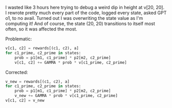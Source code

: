 I wasted like 3 hours here trying to debug a weird dip in height at v[20, 20]. I rewrote pretty much every part of the code, logged every state, asked GPT o1, to no avail. Turned out I was overwriting the state value as I'm computing it! And of course, the state (20, 20) transitions to itself most often, so it was affected the most.

Problematic:

```python
v[c1, c2] = rewards[(c1, c2), a]
for c1_prime, c2_prime in states:
    prob = p1[m1, c1_prime] * p2[m2, c2_prime]
    v[c1, c2] += GAMMA * prob * v[c1_prime, c2_prime]
```

Corrected:

```python
v_new = rewards[(c1, c2), a]
for c1_prime, c2_prime in states:
    prob = p1[m1, c1_prime] * p2[m2, c2_prime]
    v_new += GAMMA * prob * v[c1_prime, c2_prime]
v[c1, c2] = v_new
```
